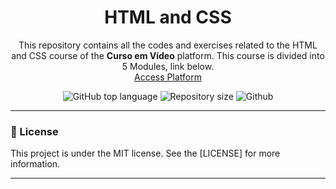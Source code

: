 <h1 align="center">HTML and CSS</h1>
<p align="center">This repository contains all the codes and exercises related to the HTML and CSS course of the <strong>Curso em Vídeo</strong> platform. This course is divided into 5 Modules, link below.
</br>
<a href="https://www.cursoemvideo.com">Access Platform</a>
</p>

<p align="center">
  <img alt="GitHub top language" src="https://img.shields.io/github/languages/top/ale-mouraboni/study-html-css-curso-em-video">

  <img alt="Repository size" src="https://img.shields.io/github/repo-size/ale-mouraboni/study-html-css-curso-em-video">

  <img alt="Github" src="https://img.shields.io/github/license/ale-mouraboni/study-html-css-curso-em-video">
</p>

---

### :memo: License
This project is under the MIT license. See the [LICENSE] for more information.

---
